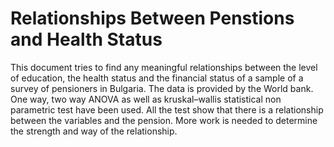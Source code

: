 # Relationships Between Penstions and Health Status
This document tries to find any meaningful relationships between the level of education, the health status and the financial status of a sample of a survey of pensioners in Bulgaria. The data is provided by the World bank. One way, two way ANOVA as well as kruskal–wallis statistical non parametric test have been used.
All the test show that there is a relationship between the variables and the pension. More work is needed to determine the strength and way of the relationship.

